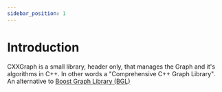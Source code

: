 ```yaml
---
sidebar_position: 1
---
```


# Introduction

CXXGraph is a small library, header only, that manages the Graph and it's algorithms in C++. In other words a "Comprehensive C++ Graph Library". An alternative to [Boost Graph Library (BGL)](https://www.boost.org/doc/libs/1_77_0/libs/graph/doc/index.html)
